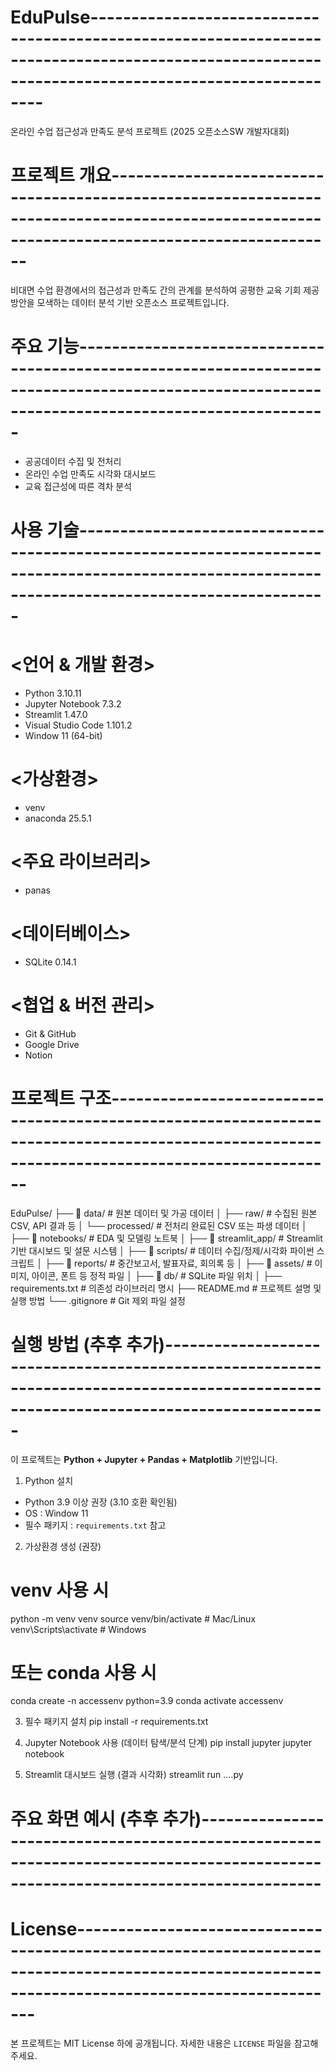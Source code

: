 # EduPulse--------------------------------------------------------------------------------------------------------------------------------------------------

온라인 수업 접근성과 만족도 분석 프로젝트 (2025 오픈소스SW 개발자대회)

# 프로젝트 개요----------------------------------------------------------------------------------------------------------------------------------------------

비대면 수업 환경에서의 접근성과 만족도 간의 관계를 분석하여 공평한 교육 기회 제공 방안을 모색하는 데이터 분석 기반 오픈소스 프로젝트입니다.

# 주요 기능-------------------------------------------------------------------------------------------------------------------------------------------------

- 공공데이터 수집 및 전처리
- 온라인 수업 만족도 시각화 대시보드
- 교육 접근성에 따른 격차 분석

# 사용 기술-------------------------------------------------------------------------------------------------------------------------------------------------

# <언어 & 개발 환경>
- Python 3.10.11
- Jupyter Notebook 7.3.2
- Streamlit 1.47.0
- Visual Studio Code 1.101.2
- Window 11 (64-bit)

# <가상환경>
- venv
- anaconda 25.5.1

# <주요 라이브러리>
- panas

# <데이터베이스>
- SQLite 0.14.1

# <협업 & 버전 관리>
- Git & GitHub
- Google Drive
- Notion

# 프로젝트 구조----------------------------------------------------------------------------------------------------------------------------------------------

EduPulse/
├── 📁 data/                        # 원본 데이터 및 가공 데이터
│   ├── raw/                        # 수집된 원본 CSV, API 결과 등
│   └── processed/                  # 전처리 완료된 CSV 또는 파생 데이터
│
├── 📁 notebooks/                  # EDA 및 모델링 노트북
│
├── 📁 streamlit_app/              # Streamlit 기반 대시보드 및 설문 시스템
│
├── 📁 scripts/                    # 데이터 수집/정제/시각화 파이썬 스크립트
│
├── 📁 reports/                    # 중간보고서, 발표자료, 회의록 등
│
├── 📁 assets/                     # 이미지, 아이콘, 폰트 등 정적 파일
│
├── 📁 db/                         # SQLite 파일 위치
│
├── requirements.txt                # 의존성 라이브러리 명시
├── README.md                       # 프로젝트 설명 및 실행 방법
└── .gitignore                      # Git 제외 파일 설정

# 실행 방법 (추후 추가)--------------------------------------------------------------------------------------------------------------------------------------

이 프로젝트는 **Python + Jupyter + Pandas + Matplotlib** 기반입니다.

1. Python 설치
- Python 3.9 이상 권장 (3.10 호환 확인됨)
- OS : Window 11
- 필수 패키지 : `requirements.txt` 참고

2. 가상환경 생성 (권장)
# venv 사용 시
python -m venv venv
source venv/bin/activate      # Mac/Linux
venv\Scripts\activate         # Windows

# 또는 conda 사용 시
conda create -n accessenv python=3.9
conda activate accessenv

3. 필수 패키지 설치
pip install -r requirements.txt

4. Jupyter Notebook 사용 (데이터 탐색/분석 단계)
pip install jupyter
jupyter notebook

5. Streamlit 대시보드 실행 (결과 시각화)
streamlit run ....py

# 주요 화면 예시 (추후 추가)---------------------------------------------------------------------------------------------------------------------------------

# License---------------------------------------------------------------------------------------------------------------------------------------------------
본 프로젝트는 MIT License 하에 공개됩니다. 자세한 내용은 `LICENSE` 파일을 참고해주세요.
